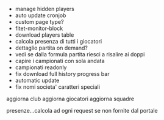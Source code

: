  - manage hidden players
 - auto update cronjob
 - custom page type?
 - fitet-monitor-block
 - download players table
 - calcola presenza di tutti i giocatori
 - dettaglio partita on demand?
 - vedi se dalla formula partita riesci a risalire ai doppi
 - capire i campionati con sola andata
 - campionati readonly
 - fix download full history progress bar
 - automatic update
 - fix nomi societa' caratteri speciali


aggiorna club
aggiorna giocatori
aggiorna squadre

presenze...calcola ad ogni request se non fornite dal portale
